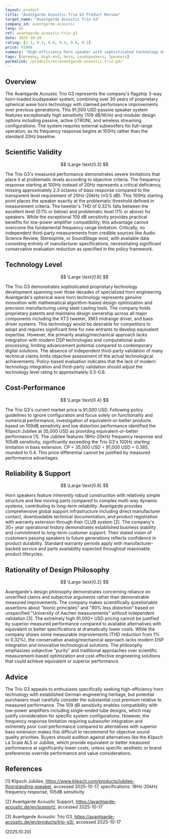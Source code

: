 ```yaml
---
layout: product
title: "Avantgarde Acoustic Trio G3 Product Review"
target_name: "Avantgarde Acoustic Trio G3"
company_id: avantgarde-acoustic
lang: en
ref: avantgarde-acoustic-trio-g3
date: 2025-10-20
rating: [2.3, 0.3, 0.6, 0.4, 0.8, 0.2]
price: 91000
summary: "High-efficiency horn speaker with sophisticated technology but significant frequency response limitations and poor cost-performance relative to alternatives with superior measured performance."
tags: [Germany, High-end, Horn, Loudspeakers, Speakers]
permalink: /products/en/avantgarde-acoustic-trio-g3/
---
```

## Overview

The Avantgarde Acoustic Trio G3 represents the company's flagship 3-way horn-loaded loudspeaker system, combining over 30 years of proprietary spherical wave horn technology with claimed performance improvements over previous generations. This 91,000 USD passive speaker system features exceptionally high sensitivity (109 dB/W/m) and modular design options including passive, active (iTRON), and wireless streaming configurations. The system requires external subwoofers for full-range operation, as its frequency response begins at 100Hz rather than the standard 20Hz baseline.

## Scientific Validity

$$ \Large \text{0.3} $$

The Trio G3's measured performance demonstrates severe limitations that place it at problematic levels according to objective criteria. The frequency response starting at 100Hz instead of 20Hz represents a critical deficiency, missing approximately 2.3 octaves of bass response compared to the transparent level requirement of 20Hz-20kHz (±0.5 dB). This 100Hz starting point places the speaker exactly at the problematic threshold defined in measurement criteria. The tweeter's THD of 0.32% falls between the excellent level (0.1% or below) and problematic level (1% or above) for speakers. While the exceptional 109 dB sensitivity provides practical benefits for low-power amplifier compatibility, this advantage cannot overcome the fundamental frequency range limitation. Critically, no independent third-party measurements from credible sources like Audio Science Review, Stereophile, or SoundStage exist, with available data consisting entirely of manufacturer specifications, necessitating significant conservative evaluation reduction as specified in the policy framework.

## Technology Level

$$ \Large \text{0.6} $$

The Trio G3 demonstrates sophisticated proprietary technology development spanning over three decades of specialized horn engineering. Avantgarde's spherical wave horn technology represents genuine innovation with mathematical algorithm-based design optimization and precision manufacturing using steel casting tools. The company holds proprietary patents and maintains design ownership across all major components including the XT3 tweeter, XM3 midrange driver, and bass driver systems. This technology would be desirable for competitors to adopt and requires significant time for new entrants to develop equivalent expertise. However, the primarily analog/mechanical approach lacks integration with modern DSP technologies and computational audio processing, limiting advancement potential compared to contemporary digital solutions. The absence of independent third-party validation of many technical claims limits objective assessment of the actual technological achievements. Policy-based evaluation indicates that the lack of modern technology integration and third-party validation should adjust the technology level rating to approximately 0.5-0.6.

## Cost-Performance

$$ \Large \text{0.4} $$

The Trio G3's current market price is 91,000 USD. Following policy guidelines to ignore configuration and focus solely on functionality and numerical performance, investigation of equivalent-or-better products based on 109dB sensitivity and low distortion performance identified the Klipsch Jubilee at 35,000 USD as providing equivalent-or-better performance [1]. The Jubilee features 18Hz-20kHz frequency response and 105dB sensitivity, significantly exceeding the Trio G3's 100Hz starting limitation in bass extension. CP = 35,000 USD ÷ 91,000 USD = 0.385, rounded to 0.4. This price differential cannot be justified by measured performance advantages.

## Reliability & Support

$$ \Large \text{0.8} $$

Horn speakers feature inherently robust construction with relatively simple structure and few moving parts compared to complex multi-way dynamic systems, contributing to long-term reliability. Avantgarde provides comprehensive global support infrastructure including direct manufacturer contact, downloadable technical documentation, and product registration with warranty extension through their CLUB system [2]. The company's 30+ year operational history demonstrates established business stability and commitment to long-term customer support. Their stated vision of customers passing speakers to future generations reflects confidence in product durability. Standard warranty periods apply with manufacturer-backed service and parts availability expected throughout reasonable product lifecycles.

## Rationality of Design Philosophy

$$ \Large \text{0.2} $$

Avantgarde's design philosophy demonstrates concerning reliance on unverified claims and subjective arguments rather than demonstrable measured improvements. The company makes scientifically questionable assertions about "bionic principles" and "90% less distortion" based on unspecified "University of Aachen measurements" without independent validation [3]. The extremely high 91,000+ USD pricing cannot be justified by superior measured performance compared to available alternatives with equivalent or better specifications at dramatically lower costs. While the company shows some measurable improvements (THD reduction from 1% to 0.32%), the conservative analog/mechanical approach lacks modern DSP integration and innovative technological solutions. The philosophy emphasizes subjective "purity" and traditional approaches over scientific measurement-based optimization and cost-effective engineering solutions that could achieve equivalent or superior performance.

## Advice

The Trio G3 appeals to enthusiasts specifically seeking high-efficiency horn technology with established German engineering heritage, but potential purchasers must carefully consider the substantial cost premium relative to measured performance. The 109 dB sensitivity enables compatibility with low-power amplifiers including single-ended tube designs, which may justify consideration for specific system configurations. However, the frequency response limitation requiring subwoofer integration and extremely poor cost-performance compared to alternatives with superior bass extension makes this difficult to recommend for objective sound quality priorities. Buyers should audition against alternatives like the Klipsch La Scala AL5 or Jubilee, which provide equivalent or better measured performance at significantly lower costs, unless specific aesthetic or brand preferences override performance and value considerations.

## References

[1] Klipsch Jubilee, https://www.klipsch.com/products/jubilee-floorstanding-speaker, accessed 2025-10-17, specifications: 18Hz-20kHz frequency response, 105dB sensitivity

[2] Avantgarde Acoustic Support, https://avantgarde-acoustic.de/en/support/, accessed 2025-10-17

[3] Avantgarde Acoustic Trio G3, https://avantgarde-acoustic.de/en/products/trio-g3/, accessed 2025-10-17

(2025.10.20)